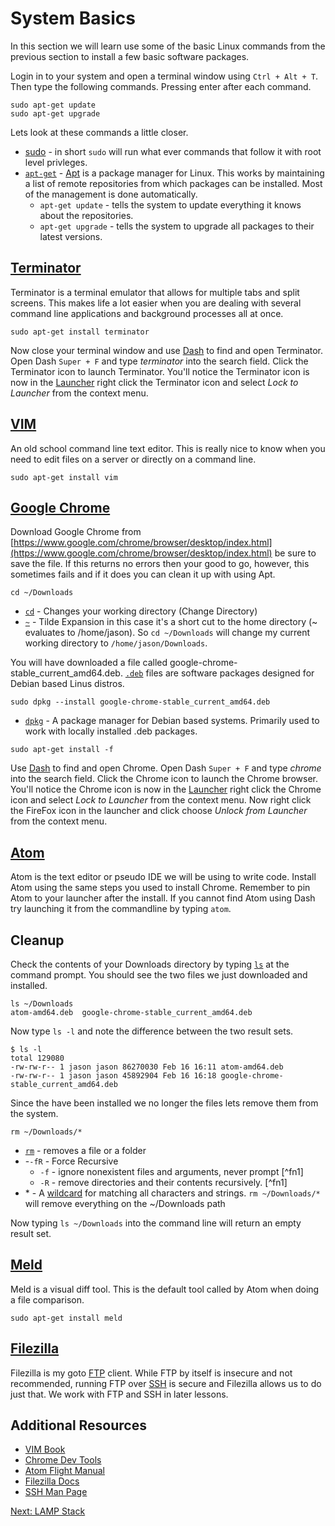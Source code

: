 # System Basics
In this section we will learn use some of the basic Linux commands from the previous section to install a few basic software packages.

Login in to your system and open a terminal window using ````Ctrl + Alt + T````. Then type the following commands. Pressing enter after each command.

````
sudo apt-get update
sudo apt-get upgrade
````
Lets look at these commands a little closer.
* [sudo](https://help.ubuntu.com/community/RootSudo) - in short ````sudo```` will run what ever commands that follow it with root level privleges.
* [````apt-get````](http://manpages.ubuntu.com/manpages/zesty/man8/apt.8.html) - [Apt](https://help.ubuntu.com/lts/serverguide/apt.html) is a package manager for Linux. This works by maintaining a list of remote repositories from which packages can be installed. Most of the management is done automatically.
    * ````apt-get update```` - tells the system to update everything it knows about the repositories.   
    * ````apt-get upgrade```` - tells the system to upgrade all packages to their latest versions.

## [Terminator](https://gnometerminator.blogspot.com/p/introduction.html)
Terminator is a terminal emulator that allows for multiple tabs and split screens. This makes life a lot easier when you are dealing with several command line applications and background processes all at once.

````
sudo apt-get install terminator
````
Now close your terminal window and use [Dash](https://help.ubuntu.com/lts/ubuntu-help/unity-dash-intro.html) to find and open Terminator. Open Dash ````Super + F```` and type _terminator_ into the search field. Click the Terminator icon to launch Terminator. You'll notice the Terminator icon is now in the [Launcher](https://help.ubuntu.com/stable/ubuntu-help/unity-launcher-intro.html) right click the Terminator icon and select _Lock to Launcher_ from the context menu.

## [VIM](http://www.vim.org/)
An old school command line text editor. This is really nice to know when you need to edit files on a server or directly on a command line.

````
sudo apt-get install vim
````
## [Google Chrome](https://support.google.com/chrome/?hl=en#topic=3227046)

Download Google Chrome from [https://www.google.com/chrome/browser/desktop/index.html](https://www.google.com/chrome/browser/desktop/index.html) be sure to save the file. If this returns no errors then your good to go, however, this sometimes fails and if it does you can clean it up with using Apt.

````
cd ~/Downloads
````

* [````cd````](http://manpages.ubuntu.com/manpages/zesty/man1/cd.1posix.html) - Changes your working directory (Change Directory)
* [````~````](http://www.gnu.org/software/bash/manual/html_node/Tilde-Expansion.html) -
Tilde Expansion in this case it's a short cut to the home directory (~ evaluates to /home/jason). So ````cd ~/Downloads```` will change my current working directory to ````/home/jason/Downloads````.

You will have downloaded a file called google-chrome-stable_current_amd64.deb. [````.deb````](https://www.debian.org/doc/manuals/debian-faq/ch-pkg_basics.en.html) files are software packages designed for Debian based Linus distros.

````
sudo dpkg --install google-chrome-stable_current_amd64.deb
````

* [````dpkg````](https://help.ubuntu.com/lts/serverguide/dpkg.html) - A package manager for Debian based systems. Primarily used to work with locally installed .deb packages.

````
sudo apt-get install -f
````

Use [Dash](https://help.ubuntu.com/lts/ubuntu-help/unity-dash-intro.html) to find and open Chrome. Open Dash ````Super + F```` and type _chrome_ into the search field. Click the Chrome icon to launch the Chrome browser. You'll notice the Chrome icon is now in the [Launcher](https://help.ubuntu.com/stable/ubuntu-help/unity-launcher-intro.html) right click the Chrome icon and select _Lock to Launcher_ from the context menu. Now right click the FireFox icon in the launcher and click choose _Unlock from Launcher_ from the context menu.

## [Atom](https://atom.io/)

Atom is the text editor or pseudo IDE we will be using to write code. Install Atom using the same steps you used to install Chrome. Remember to pin Atom to your launcher after the install. If you cannot find Atom using Dash try launching it from the commandline by typing ````atom````.

## Cleanup
Check the contents of your Downloads directory by typing [````ls````](http://manpages.ubuntu.com/manpages/zesty/man1/ls.1.html) at the command prompt. You should see the two files we just downloaded and installed.

````
ls ~/Downloads
atom-amd64.deb  google-chrome-stable_current_amd64.deb
````

Now type ````ls -l```` and note the difference between the two result sets.

````
$ ls -l
total 129080
-rw-rw-r-- 1 jason jason 86270030 Feb 16 16:11 atom-amd64.deb
-rw-rw-r-- 1 jason jason 45892904 Feb 16 16:18 google-chrome-stable_current_amd64.deb
````

Since the have been installed we no longer the files lets remove them from the system.

````
rm ~/Downloads/*
````

* [````rm````](http://manpages.ubuntu.com/manpages/zesty/man1/rm.1.html) - removes a file or a folder
* -````-fR```` - Force Recursive
    * ````-f```` - ignore nonexistent files and arguments, never prompt [^fn1]
    * ````-R```` - remove directories and their contents recursively. [^fn1]
* \* - A [wildcard](http://www.tldp.org/LDP/GNU-Linux-Tools-Summary/html/x11655.htm)
for matching all characters and strings. ````rm ~/Downloads/*```` will remove everything on the ~/Downloads path

Now typing ````ls ~/Downloads```` into the command line will return an empty result set.

## [Meld](http://meldmerge.org/)

Meld is a visual diff tool. This is the default tool called by Atom when doing a file comparison.

````
sudo apt-get install meld
````

## [Filezilla](https://filezilla-project.org/)

Filezilla is my goto [FTP](https://en.wikipedia.org/wiki/File_Transfer_Protocol) client. While FTP by itself is insecure and not recommended, running FTP over [SSH](https://en.wikipedia.org/wiki/Secure_Shell) is secure and Filezilla allows us to do just that. We work with FTP and SSH in later lessons.

## Additional Resources
* [VIM Book](ftp://ftp.vim.org/pub/vim/doc/book/vimbook-OPL.pdf)
* [Chrome Dev Tools](https://developer.chrome.com/devtools)
* [Atom Flight Manual](http://flight-manual.atom.io/)
* [Filezilla Docs](https://wiki.filezilla-project.org/Documentation)
* [SSH Man Page](http://linuxcommand.org/man_pages/ssh1.html)

[Next: LAMP Stack](04-LAMPStack.md)
